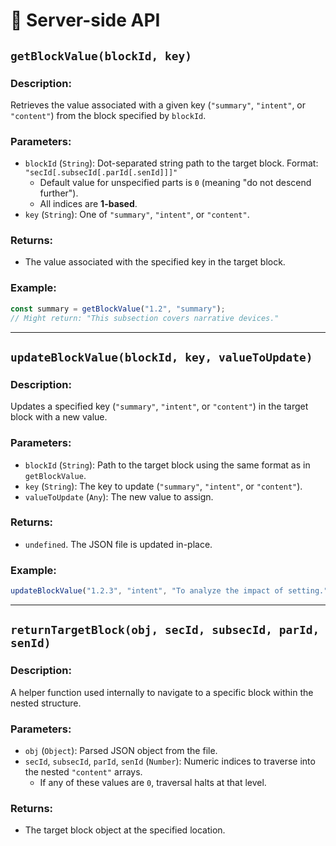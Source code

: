# 🧩 Server-side API

## ```getBlockValue(blockId, key)```

### Description:
Retrieves the value associated with a given key (`"summary"`, `"intent"`, or `"content"`) from the block specified by `blockId`.

### Parameters:
- `blockId` (`String`): Dot-separated string path to the target block. Format: `"secId[.subsecId[.parId[.senId]]]"`  
  - Default value for unspecified parts is `0` (meaning "do not descend further").  
  - All indices are **1-based**.
- `key` (`String`): One of `"summary"`, `"intent"`, or `"content"`.

### Returns:
- The value associated with the specified key in the target block.

### Example:
```js
const summary = getBlockValue("1.2", "summary");
// Might return: "This subsection covers narrative devices."
```

---

## ```updateBlockValue(blockId, key, valueToUpdate)```

### Description:
Updates a specified key (`"summary"`, `"intent"`, or `"content"`) in the target block with a new value.

### Parameters:
- `blockId` (`String`): Path to the target block using the same format as in `getBlockValue`.
- `key` (`String`): The key to update (`"summary"`, `"intent"`, or `"content"`).
- `valueToUpdate` (`Any`): The new value to assign.

### Returns:
- `undefined`. The JSON file is updated in-place.

### Example:
```js
updateBlockValue("1.2.3", "intent", "To analyze the impact of setting.");
```

---

## ```returnTargetBlock(obj, secId, subsecId, parId, senId)```

### Description:
A helper function used internally to navigate to a specific block within the nested structure.

### Parameters:
- `obj` (`Object`): Parsed JSON object from the file.
- `secId`, `subsecId`, `parId`, `senId` (`Number`): Numeric indices to traverse into the nested `"content"` arrays.  
  - If any of these values are `0`, traversal halts at that level.

### Returns:
- The target block object at the specified location.
